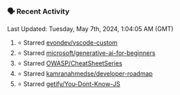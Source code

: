 ### 🗣 Recent Activity

<!--RECENT_ACTIVITY:last_update-->
Last Updated: Tuesday, May 7th, 2024, 1:04:05 AM (GMT)
<!--RECENT_ACTIVITY:last_update_end-->
<!--RECENT_ACTIVITY:start-->
1. ⭐ Starred [evondev/vscode-custom](https://github.com/evondev/vscode-custom)<br>
2. ⭐ Starred [microsoft/generative-ai-for-beginners](https://github.com/microsoft/generative-ai-for-beginners)<br>
3. ⭐ Starred [OWASP/CheatSheetSeries](https://github.com/OWASP/CheatSheetSeries)<br>
4. ⭐ Starred [kamranahmedse/developer-roadmap](https://github.com/kamranahmedse/developer-roadmap)<br>
5. ⭐ Starred [getify/You-Dont-Know-JS](https://github.com/getify/You-Dont-Know-JS)<br>
<!--RECENT_ACTIVITY:end-->
